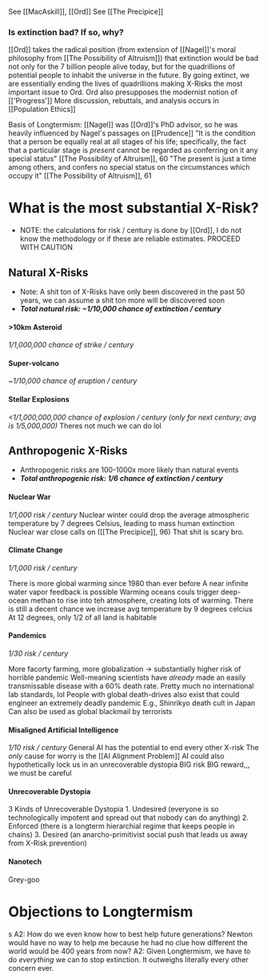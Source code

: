 See [[MacAskill]], [[Ord]]
See [[The Precipice]]

### Is extinction bad? If so, why?
[[Ord]] takes the radical position (from extension of [[Nagel]]'s moral philosophy from [[The Possibility of Altruism]]) that extinction would be bad not only for the 7 billion people alive today, but for the quadrillions of potential people to inhabit the universe in the future. By going extinct, we are essentially ending the lives of quadrillions making X-Risks the most important issue to Ord. Ord also presupposes the modernist notion of [['Progress']]
	More discussion, rebuttals, and analysis occurs in [[Population Ethics]]

Basis of Longtermism:
[[Nagel]] was [[Ord]]'s PhD advisor, so he was heavily influenced by Nagel's passages on [[Prudence]]
	"It is the condition that a person be equally real at all stages of his life; specifically, the fact that a particular stage is *present* cannot be regarded as conferring on it any special status" [[The Possibility of Altruism]], 60
	"The present is just a time among others, and confers no special status on the circumstances which occupy it" [[The Possibility of Altruism]], 61

# What is the most substantial X-Risk?

- NOTE: the calculations for risk / century is done by [[Ord]], I do not know the methodology or if these are reliable estimates. PROCEED WITH CAUTION

## **Natural X-Risks**
- Note: A shit ton of X-Risks have only been discovered in the past 50 years, we can assume a shit ton more will be discovered soon
- ***Total natural risk: ~1/10,000 chance of extinction / century***

#### >10km Asteroid
*1/1,000,000 chance of strike / century*

#### Super-volcano
~*1/10,000 chance of eruption / century*

#### Stellar Explosions
*<1/1,000,000,000 chance of explosion / century (only for next century; avg is 1/5,000,000)*
Theres not much we can do lol

## **Anthropogenic X-Risks**
- Anthropogenic risks are 100-1000x more likely than natural events 
- ***Total anthropogenic risk: 1/6 chance of extinction / century***

#### Nuclear War
*1/1,000 risk / century*
Nuclear winter could drop the average atmospheric temperature by 7 degrees Celsius, leading to mass human extinction
Nuclear war close calls on ([[The Precipice]], 96) That shit is scary bro.

#### Climate Change
*1/1,000 risk / century*

There is more global warming since 1980 than ever before
A near infinite water vapor feedback is possible
Warming oceans couls trigger deep-ocean methan to rise into teh atmosphere, creating lots of warming.
There is still a decent chance we increase avg temperature by 9 degrees celcius
	At 12 degrees, only 1/2 of all land is habitable

#### Pandemics
*1/30 risk / century*

More facorty farming, more globalization -> substantially higher risk of horrible pandemic
Well-meaning scientists have *already* made an easily transmissable disease with a 60% death rate.
Pretty much no international lab standards, lol
	People with global death-drives also exist that could engineer an extremely deadly pandemic
		E.g., Shinrikyo death cult in Japan
	Can also be used as global blackmail by terrorists

#### Misaligned Artificial Intelligence
*1/10 risk / century*
General AI has the potential to end every other X-risk
The *only* cause for worry is the [[AI Alignment Problem]]
	AI could also hypothetically lock us in an unrecoverable dystopia
BIG risk BIG reward,,, we must be careful

#### Unrecoverable Dystopia
3 Kinds of Unrecoverable Dystopia
	1. Undesired (everyone is so technologically impotent and spread out that nobody can do anything)
	2. Enforced (there is a longterm hierarchial regime that keeps people in chains)
	3. Desired (an anarcho-primitivist social push that leads us away from X-Risk prevention)

#### Nanotech
Grey-goo


# Objections to Longtermism

s
	A2: How do we even know how to best help future generations? Newton would have no way to help me because he had no clue how different the world would be 400 years from now?
	A2: Given Longtermism, we have to do *everything* we can to stop extinction. It outweighs literally every other concern ever.